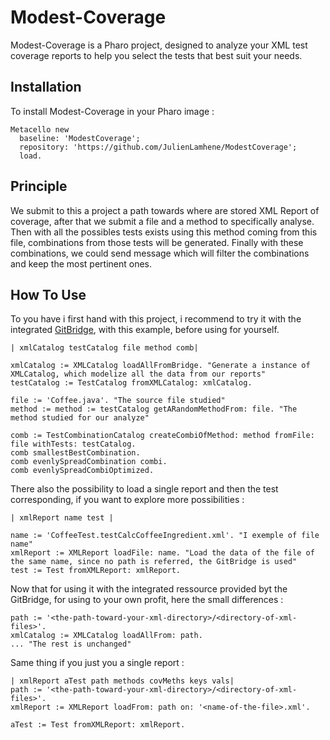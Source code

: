 # Modest-Coverage

Modest-Coverage is a Pharo project, designed to analyze your XML test coverage reports to help you select the tests that best suit your needs.

## Installation

To install Modest-Coverage in your Pharo image :

```smalltalk
Metacello new
  baseline: 'ModestCoverage';
  repository: 'https://github.com/JulienLamhene/ModestCoverage';
  load.
```

## Principle

We submit to this a project a path towards where are stored XML Report of coverage, after that we submit a file and a method to specifically analyse.
Then with all the possibles tests exists using this method coming from this file, combinations from those tests will be generated.
Finally with these combinations, we could send message which will filter the combinations and keep the most pertinent ones.

## How To Use

To you have i first hand with this project, i recommend to try it with the integrated [GitBridge](https://github.com/jecisc/GitBridge), with this example, before using for yourself.

```smalltalk
| xmlCatalog testCatalog file method comb|

xmlCatalog := XMLCatalog loadAllFromBridge. "Generate a instance of XMLCatalog, which modelize all the data from our reports"
testCatalog := TestCatalog fromXMLCatalog: xmlCatalog.

file := 'Coffee.java'. "The source file studied"
method := method := testCatalog getARandomMethodFrom: file. "The method studied for our analyze"

comb := TestCombinationCatalog createCombiOfMethod: method fromFile: file withTests: testCatalog.
comb smallestBestCombination.
comb evenlySpreadCombination combi.
comb evenlySpreadCombiOptimized.
```

There also the possibility to load a single report and then the test corresponding, if you want to explore more possibilities :

```smalltalk
| xmlReport name test |

name := 'CoffeeTest.testCalcCoffeeIngredient.xml'. "I exemple of file name"
xmlReport := XMLReport loadFile: name. "Load the data of the file of the same name, since no path is referred, the GitBridge is used"
test := Test fromXMLReport: xmlReport.
```

Now that for using it with the integrated ressource provided byt the GitBridge, for using to your own profit, here the small differences :

```smalltalk
path := '<the-path-toward-your-xml-directory>/<directory-of-xml-files>'.
xmlCatalog := XMLCatalog loadAllFrom: path.
... "The rest is unchanged"
```

Same thing if you just you a single report :

```smalltalk
| xmlReport aTest path methods covMeths keys vals|
path := '<the-path-toward-your-xml-directory>/<directory-of-xml-files>'.
xmlReport := XMLReport loadFrom: path on: '<name-of-the-file>.xml'.

aTest := Test fromXMLReport: xmlReport.
```
